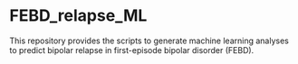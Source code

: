 # FEBD_relapse_ML
This repository provides the scripts to generate machine learning analyses to predict bipolar relapse in first-episode bipolar disorder (FEBD). 
